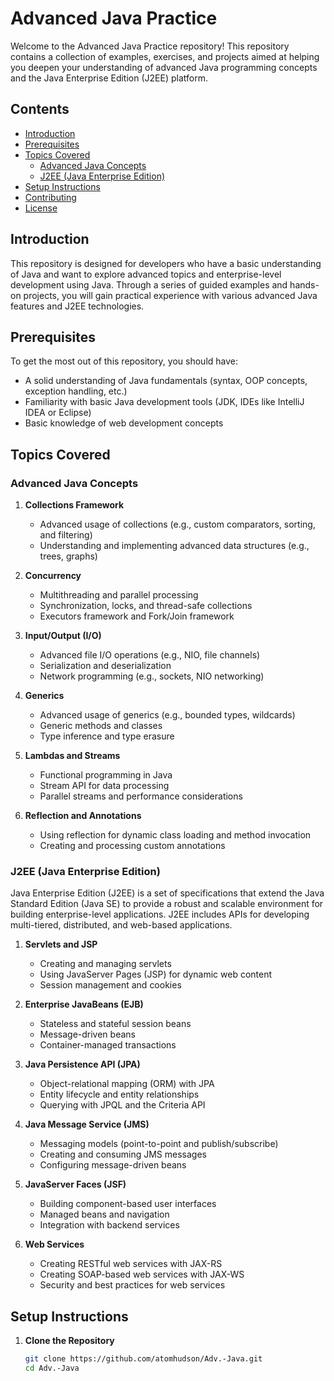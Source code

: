 # Advanced Java Practice

Welcome to the Advanced Java Practice repository! This repository contains a collection of examples, exercises, and projects aimed at helping you deepen your understanding of advanced Java programming concepts and the Java Enterprise Edition (J2EE) platform.

## Contents

- [Introduction](#introduction)
- [Prerequisites](#prerequisites)
- [Topics Covered](#topics-covered)
  - [Advanced Java Concepts](#advanced-java-concepts)
  - [J2EE (Java Enterprise Edition)](#j2ee-java-enterprise-edition)
- [Setup Instructions](#setup-instructions)
- [Contributing](#contributing)
- [License](#license)

## Introduction

This repository is designed for developers who have a basic understanding of Java and want to explore advanced topics and enterprise-level development using Java. Through a series of guided examples and hands-on projects, you will gain practical experience with various advanced Java features and J2EE technologies.

## Prerequisites

To get the most out of this repository, you should have:

- A solid understanding of Java fundamentals (syntax, OOP concepts, exception handling, etc.)
- Familiarity with basic Java development tools (JDK, IDEs like IntelliJ IDEA or Eclipse)
- Basic knowledge of web development concepts

## Topics Covered

### Advanced Java Concepts

1. **Collections Framework**
   - Advanced usage of collections (e.g., custom comparators, sorting, and filtering)
   - Understanding and implementing advanced data structures (e.g., trees, graphs)

2. **Concurrency**
   - Multithreading and parallel processing
   - Synchronization, locks, and thread-safe collections
   - Executors framework and Fork/Join framework

3. **Input/Output (I/O)**
   - Advanced file I/O operations (e.g., NIO, file channels)
   - Serialization and deserialization
   - Network programming (e.g., sockets, NIO networking)

4. **Generics**
   - Advanced usage of generics (e.g., bounded types, wildcards)
   - Generic methods and classes
   - Type inference and type erasure

5. **Lambdas and Streams**
   - Functional programming in Java
   - Stream API for data processing
   - Parallel streams and performance considerations

6. **Reflection and Annotations**
   - Using reflection for dynamic class loading and method invocation
   - Creating and processing custom annotations

### J2EE (Java Enterprise Edition)

Java Enterprise Edition (J2EE) is a set of specifications that extend the Java Standard Edition (Java SE) to provide a robust and scalable environment for building enterprise-level applications. J2EE includes APIs for developing multi-tiered, distributed, and web-based applications.

1. **Servlets and JSP**
   - Creating and managing servlets
   - Using JavaServer Pages (JSP) for dynamic web content
   - Session management and cookies

2. **Enterprise JavaBeans (EJB)**
   - Stateless and stateful session beans
   - Message-driven beans
   - Container-managed transactions

3. **Java Persistence API (JPA)**
   - Object-relational mapping (ORM) with JPA
   - Entity lifecycle and entity relationships
   - Querying with JPQL and the Criteria API

4. **Java Message Service (JMS)**
   - Messaging models (point-to-point and publish/subscribe)
   - Creating and consuming JMS messages
   - Configuring message-driven beans

5. **JavaServer Faces (JSF)**
   - Building component-based user interfaces
   - Managed beans and navigation
   - Integration with backend services

6. **Web Services**
   - Creating RESTful web services with JAX-RS
   - Creating SOAP-based web services with JAX-WS
   - Security and best practices for web services

## Setup Instructions

1. **Clone the Repository**
   ```bash
   git clone https://github.com/atomhudson/Adv.-Java.git
   cd Adv.-Java
